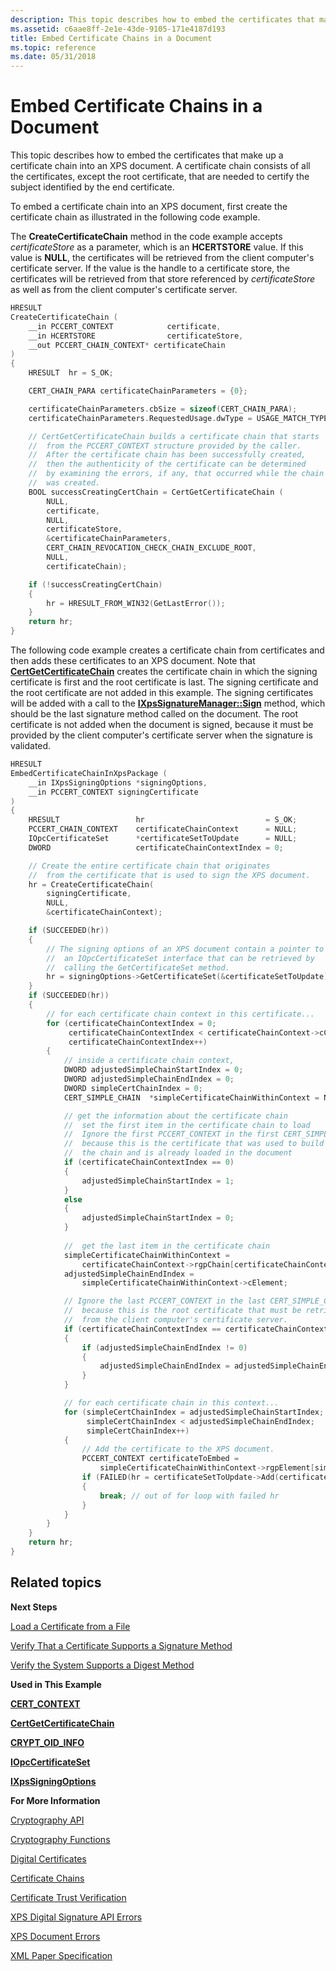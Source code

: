 ```yaml
---
description: This topic describes how to embed the certificates that make up a certificate chain into an XPS document.
ms.assetid: c6aae8ff-2e1e-43de-9105-171e4187d193
title: Embed Certificate Chains in a Document
ms.topic: reference
ms.date: 05/31/2018
---
```


# Embed Certificate Chains in a Document

This topic describes how to embed the certificates that make up a certificate chain into an XPS document. A certificate chain consists of all the certificates, except the root certificate, that are needed to certify the subject identified by the end certificate.

To embed a certificate chain into an XPS document, first create the certificate chain as illustrated in the following code example.

The **CreateCertificateChain** method in the code example accepts *certificateStore* as a parameter, which is an **HCERTSTORE** value. If this value is **NULL**, the certificates will be retrieved from the client computer's certificate server. If the value is the handle to a certificate store, the certificates will be retrieved from that store referenced by *certificateStore* as well as from the client computer's certificate server.


```C++
HRESULT 
CreateCertificateChain (
    __in PCCERT_CONTEXT            certificate,
    __in HCERTSTORE                certificateStore,
    __out PCCERT_CHAIN_CONTEXT* certificateChain
)
{
    HRESULT  hr = S_OK;

    CERT_CHAIN_PARA certificateChainParameters = {0};

    certificateChainParameters.cbSize = sizeof(CERT_CHAIN_PARA);
    certificateChainParameters.RequestedUsage.dwType = USAGE_MATCH_TYPE_AND;

    // CertGetCertificateChain builds a certificate chain that starts 
    //  from the PCCERT_CONTEXT structure provided by the caller.
    //  After the certificate chain has been successfully created, 
    //  then the authenticity of the certificate can be determined 
    //  by examining the errors, if any, that occurred while the chain
    //  was created.
    BOOL successCreatingCertChain = CertGetCertificateChain (
        NULL,
        certificate,
        NULL,
        certificateStore,
        &certificateChainParameters,
        CERT_CHAIN_REVOCATION_CHECK_CHAIN_EXCLUDE_ROOT,
        NULL,
        certificateChain);

    if (!successCreatingCertChain)
    {
        hr = HRESULT_FROM_WIN32(GetLastError());
    }
    return hr;
}
```



The following code example creates a certificate chain from certificates and then adds these certificates to an XPS document. Note that [**CertGetCertificateChain**](/windows/desktop/api/wincrypt/nf-wincrypt-certgetcertificatechain) creates the certificate chain in which the signing certificate is first and the root certificate is last. The signing certificate and the root certificate are not added in this example. The signing certificates will be added with a call to the [**IXpsSignatureManager::Sign**](/windows/desktop/api/xpsdigitalsignature/nf-xpsdigitalsignature-ixpssignaturemanager-sign) method, which should be the last signature method called on the document. The root certificate is not added when the document is signed, because it must be provided by the client computer's certificate server when the signature is validated.


```C++
HRESULT
EmbedCertificateChainInXpsPackage (
    __in IXpsSigningOptions *signingOptions,
    __in PCCERT_CONTEXT signingCertificate
)
{
    HRESULT                 hr                           = S_OK;
    PCCERT_CHAIN_CONTEXT    certificateChainContext      = NULL;
    IOpcCertificateSet      *certificateSetToUpdate      = NULL;
    DWORD                   certificateChainContextIndex = 0;

    // Create the entire certificate chain that originates 
    //  from the certificate that is used to sign the XPS document.
    hr = CreateCertificateChain(
        signingCertificate, 
        NULL, 
        &certificateChainContext);

    if (SUCCEEDED(hr))
    {
        // The signing options of an XPS document contain a pointer to 
        //  an IOpcCertificateSet interface that can be retrieved by 
        //  calling the GetCertificateSet method.
        hr = signingOptions->GetCertificateSet(&certificateSetToUpdate);
    }
    if (SUCCEEDED(hr))
    {
        // for each certificate chain context in this certificate...
        for (certificateChainContextIndex = 0; 
             certificateChainContextIndex < certificateChainContext->cChain; 
             certificateChainContextIndex++)
        {
            // inside a certificate chain context, 
            DWORD adjustedSimpleChainStartIndex = 0;
            DWORD adjustedSimpleChainEndIndex = 0;
            DWORD simpleCertChainIndex = 0;
            CERT_SIMPLE_CHAIN  *simpleCertificateChainWithinContext = NULL;

            // get the information about the certificate chain
            //  set the first item in the certificate chain to load
            //  Ignore the first PCCERT_CONTEXT in the first CERT_SIMPLE_CHAIN
            //  because this is the certificate that was used to build
            //  the chain and is already loaded in the document
            if (certificateChainContextIndex == 0)
            {
                adjustedSimpleChainStartIndex = 1;
            }
            else
            {
                adjustedSimpleChainStartIndex = 0;
            }
                    
            //  get the last item in the certificate chain
            simpleCertificateChainWithinContext = 
                certificateChainContext->rgpChain[certificateChainContextIndex];
            adjustedSimpleChainEndIndex = 
                simpleCertificateChainWithinContext->cElement;

            // Ignore the last PCCERT_CONTEXT in the last CERT_SIMPLE_CHAIN
            //  because this is the root certificate that must be retrieved
            //  from the client computer's certificate server.
            if (certificateChainContextIndex == certificateChainContext->cChain - 1)
            {
                if (adjustedSimpleChainEndIndex != 0)
                {
                    adjustedSimpleChainEndIndex = adjustedSimpleChainEndIndex - 1;
                }
            }

            // for each certificate chain in this context...
            for (simpleCertChainIndex = adjustedSimpleChainStartIndex; 
                 simpleCertChainIndex < adjustedSimpleChainEndIndex;
                 simpleCertChainIndex++)
            {
                // Add the certificate to the XPS document.
                PCCERT_CONTEXT certificateToEmbed = 
                    simpleCertificateChainWithinContext->rgpElement[simpleCertChainIndex]->pCertContext;
                if (FAILED(hr = certificateSetToUpdate->Add(certificateToEmbed)))
                {
                    break; // out of for loop with failed hr
                }
            }
        }
    }
    return hr;
}
```



## Related topics

<dl> <dt>

**Next Steps**
</dt> <dt>

[Load a Certificate from a File](load-a-certificate-from-a-file.md)
</dt> <dt>

[Verify That a Certificate Supports a Signature Method](verify-a-certificate-supports-a-signature-method.md)
</dt> <dt>

[Verify the System Supports a Digest Method](verify-a-certificate-supports-a-digest-method.md)
</dt> <dt>

**Used in This Example**
</dt> <dt>

[**CERT\_CONTEXT**](/windows/desktop/api/wincrypt/ns-wincrypt-cert_context)
</dt> <dt>

[**CertGetCertificateChain**](/windows/desktop/api/wincrypt/nf-wincrypt-certgetcertificatechain)
</dt> <dt>

[**CRYPT\_OID\_INFO**](/windows/desktop/api/wincrypt/ns-wincrypt-crypt_oid_info)
</dt> <dt>

[**IOpcCertificateSet**](/previous-versions/windows/desktop/api/msopc/nn-msopc-iopccertificateset)
</dt> <dt>

[**IXpsSigningOptions**](/windows/desktop/api/xpsdigitalsignature/nn-xpsdigitalsignature-ixpssigningoptions)
</dt> <dt>

**For More Information**
</dt> <dt>

[Cryptography API](/windows/desktop/SecCrypto/cryptography-portal)
</dt> <dt>

[Cryptography Functions](/windows/desktop/SecCrypto/cryptography-functions)
</dt> <dt>

[Digital Certificates](/windows/desktop/SecCrypto/digital-certificates)
</dt> <dt>

[Certificate Chains](/windows/desktop/SecCrypto/certificate-chains)
</dt> <dt>

[Certificate Trust Verification](/windows/desktop/SecCrypto/certificate-trust-verification)
</dt> <dt>

[XPS Digital Signature API Errors](xps-digital-signatures-errors.md)
</dt> <dt>

[XPS Document Errors](xps-document-errors.md)
</dt> <dt>

[XML Paper Specification](https://en.wikipedia.org/wiki/Open_XML_Paper_Specification)
</dt> </dl>

 

 
